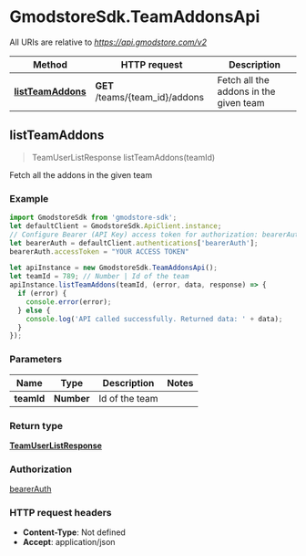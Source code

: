 # GmodstoreSdk.TeamAddonsApi

All URIs are relative to *https://api.gmodstore.com/v2*

Method | HTTP request | Description
------------- | ------------- | -------------
[**listTeamAddons**](TeamAddonsApi.md#listTeamAddons) | **GET** /teams/{team_id}/addons | Fetch all the addons in the given team



## listTeamAddons

> TeamUserListResponse listTeamAddons(teamId)

Fetch all the addons in the given team

### Example

```javascript
import GmodstoreSdk from 'gmodstore-sdk';
let defaultClient = GmodstoreSdk.ApiClient.instance;
// Configure Bearer (API Key) access token for authorization: bearerAuth
let bearerAuth = defaultClient.authentications['bearerAuth'];
bearerAuth.accessToken = "YOUR ACCESS TOKEN"

let apiInstance = new GmodstoreSdk.TeamAddonsApi();
let teamId = 789; // Number | Id of the team
apiInstance.listTeamAddons(teamId, (error, data, response) => {
  if (error) {
    console.error(error);
  } else {
    console.log('API called successfully. Returned data: ' + data);
  }
});
```

### Parameters


Name | Type | Description  | Notes
------------- | ------------- | ------------- | -------------
 **teamId** | **Number**| Id of the team | 

### Return type

[**TeamUserListResponse**](TeamUserListResponse.md)

### Authorization

[bearerAuth](../README.md#bearerAuth)

### HTTP request headers

- **Content-Type**: Not defined
- **Accept**: application/json

